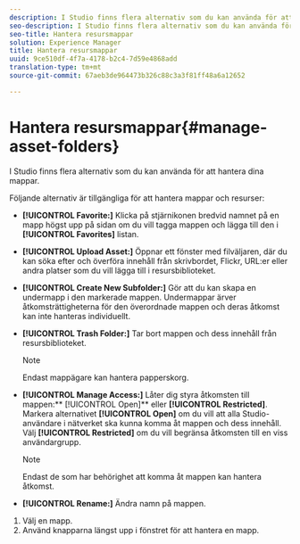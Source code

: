 ```yaml
---
description: I Studio finns flera alternativ som du kan använda för att hantera dina mappar.
seo-description: I Studio finns flera alternativ som du kan använda för att hantera dina mappar.
seo-title: Hantera resursmappar
solution: Experience Manager
title: Hantera resursmappar
uuid: 9ce510df-4f7a-4178-b2c4-7d59e4868add
translation-type: tm+mt
source-git-commit: 67aeb3de964473b326c88c3a3f81ff48a6a12652

---
```



# Hantera resursmappar{#manage-asset-folders}

I Studio finns flera alternativ som du kan använda för att hantera dina mappar.

Följande alternativ är tillgängliga för att hantera mappar och resurser:

* **[!UICONTROL Favorite:]** Klicka på stjärnikonen bredvid namnet på en mapp högst upp på sidan om du vill tagga mappen och lägga till den i **[!UICONTROL Favorites]** listan.

* **[!UICONTROL Upload Asset:]** Öppnar ett fönster med filväljaren, där du kan söka efter och överföra innehåll från skrivbordet, Flickr, URL:er eller andra platser som du vill lägga till i resursbiblioteket.
* **[!UICONTROL Create New Subfolder:]** Gör att du kan skapa en undermapp i den markerade mappen. Undermappar ärver åtkomsträttigheterna för den överordnade mappen och deras åtkomst kan inte hanteras individuellt.
* **[!UICONTROL Trash Folder:]** Tar bort mappen och dess innehåll från resursbiblioteket.

   >[!NOTE]
   >
   >Endast mappägare kan hantera papperskorg.

* **[!UICONTROL Manage Access:]** Låter dig styra åtkomsten till mappen:** [!UICONTROL Open]** eller **[!UICONTROL Restricted]**. Markera alternativet **[!UICONTROL Open]** om du vill att alla Studio-användare i nätverket ska kunna komma åt mappen och dess innehåll. Välj **[!UICONTROL Restricted]** om du vill begränsa åtkomsten till en viss användargrupp.

   >[!NOTE]
   >
   >Endast de som har behörighet att komma åt mappen kan hantera åtkomst.

* **[!UICONTROL Rename:]** Ändra namn på mappen.

1. Välj en mapp.
1. Använd knapparna längst upp i fönstret för att hantera en mapp.
